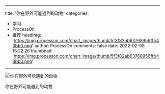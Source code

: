 
---
title: '你在野外可能遇到的动物'
categories: 
 - 学习
 - ProcessOn
 - 推荐
headimg: 'https://img.processon.com/chart_image/thumb/5f3f82ab63768956ffb43bb0.png'
author: ProcessOn
comments: false
date: 2022-02-08 15:22:26
thumbnail: 'https://img.processon.com/chart_image/thumb/5f3f82ab63768956ffb43bb0.png'
---

<div>   
<img class="thumb" alt="你在野外可能遇到的动物" src="https://img.processon.com/chart_image/thumb/5f3f82ab63768956ffb43bb0.png" referrerpolicy="no-referrer">
<p>你在野外可能遇到的动物</p>  
</div>
            